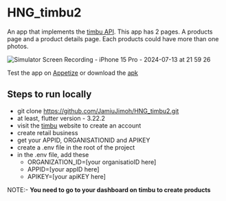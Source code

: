 # HNG_timbu2
An app that implements the [timbu API](https://docs.timbu.cloud/api/intro).
This app has 2 pages. A products page and a product details page. Each products
could have more than one photos.

![Simulator Screen Recording - iPhone 15 Pro - 2024-07-13 at 21 59 26](https://github.com/user-attachments/assets/92a96011-9071-4915-b964-533917b74af3)



Test the app on [Appetize](https://appetize.io/app/b_bvoxqhwqmebrtpgwzzu4tc5hbq?device=pixel7&osVersion=13.0)
or download the [apk](https://drive.google.com/file/d/1pm4gT2uB1YDs3CBCBDg6fyTmcOa2ot5D/view?usp=sharing)


## Steps to run locally
 - git clone https://github.com/JamiuJimoh/HNG_timbu2.git
 - at least, flutter version - 3.22.2
 - visit the [timbu](https://timbu.cloud/) website to create an account
 - create retail business
 - get your APPID, ORGANISATIONID and APIKEY
 - create a .env file in the root of the project
 - in the .env file, add these
     - ORGANIZATION_ID=[your organisatioID here]
     - APPID=[your appID here]
     - APIKEY=[your apiKEY here]
       

NOTE:- **You need to go to your dashboard on timbu to create products**
